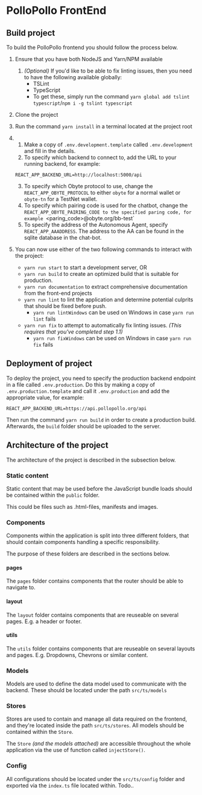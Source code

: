 # PolloPollo FrontEnd

## Build project

To build the PolloPollo frontend you should follow the process below.

1. Ensure that you have both NodeJS and Yarn/NPM available
   1. *(Optional)* If you'd like to be able to fix linting issues, then you need to have the following available globally:
        * TSLint
        * TypeScript
        * To get these, simply run the command `yarn global add tslint typescript`/`npm i -g tslint typescript`
2. Clone the project
3. Run the command `yarn install` in a terminal located at the project root
4. 
    1. Make a copy of `.env.development.template` called `.env.development` and fill in the details. 
    2. To specify which backend to connect to, add the URL to your running backend, for example:
    ```
    REACT_APP_BACKEND_URL=http://localhost:5000/api
    ```
    3. To specify which Obyte protocol to use, change the `REACT_APP_OBYTE_PROTOCOL` to either ```obyte``` for a normal wallet or ```obyte-tn``` for a TestNet wallet.
    3. To specify which pairing code is used for the chatbot, change the `REACT_APP_OBYTE_PAIRING_CODE to the specified paring code, for example `<paring_code>@obyte.org/bb-test`
    4. To specify the address of the Autonomous Agent, specify `REACT_APP_AAADDRESS`. The address to the AA can be found in the sqlite database in the chat-bot.

5. You can now use either of the two following commands to interact with the project:
   * `yarn run start` to start a development server, OR
   * `yarn run build` to create an optimized build that is suitable for production.
   * `yarn run documentation` to extract comprehensive documentation from the front-end projects
   * `yarn run lint` to lint the application and determine potential culprits that should be fixed before push.
     * `yarn run lintWindows` can be used on Windows in case `yarn run lint` fails
   * `yarn run fix` to attempt to automatically fix linting issues. *(This requires that you've completed step 1.1)*
     * `yarn run fixWindows` can be used on Windows in case `yarn run fix` fails

## Deployment of project

To deploy the project, you need to specify the production backend endpoint in a file called `.env.production`. Do this by making a copy of `.env.production.template` and call it `.env.production` and add the appropriate value, for example:

```
REACT_APP_BACKEND_URL=https://api.pollopollo.org/api
```

Then run the command `yarn run build` in order to create a production build. Afterwards, the `build` folder should be uploaded to the server.

## Architecture of the project

The architecture of the project is described in the subsection below.

### Static content

Static content that may be used before the JavaScript bundle loads should be
contained within the `public` folder.

This could be files such as .html-files, manifests and images.

### Components

Components within the application is split into three different folders, that
should contain components handling a specific responsibility.

The purpose of these folders are described in the sections below.

#### pages

The `pages` folder contains components that the router should be able to navigate to.

#### layout

The `layout` folder contains components that are reuseable on several pages. E.g.
a header or footer.

#### utils

The `utils` folder contains components that are reuseable on several layouts and pages.
E.g. Dropdowns, Chevrons or similar content.

### Models

Models are used to define the data model used to communicate with the backend.
These should be located under the path `src/ts/models`

### Stores

Stores are used to contain and manage all data required on the frontend, and they're
located inside the path `src/ts/stores`.
All models should be contained within the `Store`.

The `Store` *(and the models attached)* are accessible throughout the whole
application via the use of function called `injectStore()`.

### Config

All configurations should be located under the `src/ts/config` folder and exported
via the `index.ts` file located within.
Todo..
